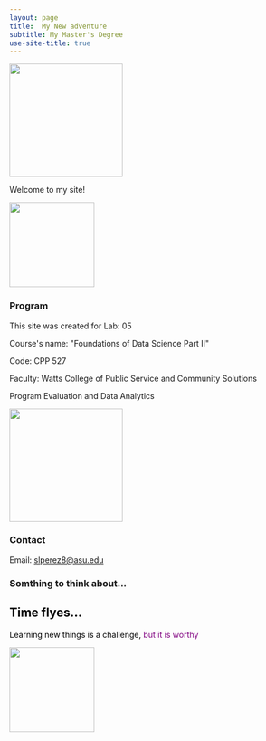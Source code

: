 ```yaml
---
layout: page
title:  My New adventure
subtitle: My Master's Degree
use-site-title: true
---
```


<img src="../img/puntademita.png" height="200px" class="center">

Welcome to my site!

<img src="../img/slperez8b.jpg" height="150px" class="center">

### Program

This site was created for 
Lab: 05

Course's name: "Foundations of Data Science Part II" 

Code: CPP 527

Faculty: Watts College of Public Service and Community Solutions

Program Evaluation and Data Analytics

<img src="..img/sf.png" height="200px" class="center">



### Contact

Email: [slperez8@asu.edu](mailto:slperez8@asu.edu)

### Somthing to think about...
<div style="color: black;">
 <h2> Time flyes... </h2>
  <p>
    Learning new things is a challenge,
    <span style="color: purple;"> but it is worthy</span>
  </p>
</div>

<img src="../img/piramides.jpg" height="150px" class="center">
